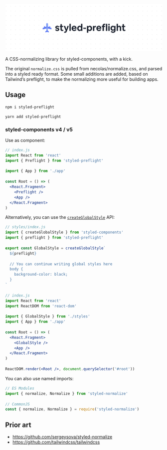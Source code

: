 ![](/docs/banner.png)

A CSS-normalizing library for styled-components, with a kick.

The original `normalize.css` is pulled from necolas/normalize.css, and parsed into a styled ready format. Some small additions are added, based on Tailwind’s preflight, to make the normalizing more useful for building apps.

## Usage

```sh
npm i styled-preflight
```

```sh
yarn add styled-preflight
```

### styled-components v4 / v5

Use as component:

```jsx
// index.js
import React from 'react'
import { Preflight } from 'styled-preflight'

import { App } from './app'

const Root = () => (
  <React.Fragment>
    <Preflight />
    <App />
  </React.Fragment>
)
```

Alternatively, you can use the [`createGlobalStyle`](https://styled-components.com/docs/api#createglobalstyle) API:

```jsx
// styles/index.js
import { createGlobalStyle } from 'styled-components'
import { preflight } from 'styled-preflight'

export const GlobalStyle = createGlobalStyle`
  ${preflight}

  // You can continue writing global styles here
  body {
    background-color: black;
  }
`

// index.js
import React from 'react'
import ReactDOM from 'react-dom'

import { GlobalStyle } from './styles'
import { App } from './app'

const Root = () => (
  <React.Fragment>
    <GlobalStyle />
    <App />
  </React.Fragment>
)

ReactDOM.render(<Root />, document.querySelector('#root'))
```

You can also use named imports:

```jsx
// ES Modules
import { normalize, Normalize } from 'styled-normalize'

// CommonJS
const { normalize, Normalize } = require('styled-normalize')
````

## Prior art

- https://github.com/sergeysova/styled-normalize
- https://github.com/tailwindcss/tailwindcss
